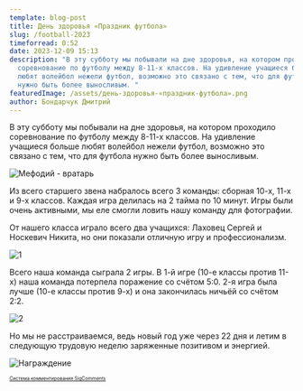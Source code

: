 ```yaml
---
template: blog-post
title: День здоровья «Праздник футбола»
slug: /football-2023
timeforread: 0:52
date: 2023-12-09 15:13
description: "В эту субботу мы побывали на дне здоровья, на котором проходило
  соревнование по футболу между 8-11-х классов. На удивление учащиеся больше
  любят волейбол нежели футбол, возможно это связано с тем, что для футбола
  нужно быть более выносливым. "
featuredImage: /assets/день-здоровья-«праздник-футбола».png
author: Бондарчук Дмитрий
---
```

В эту субботу мы побывали на дне здоровья, на котором проходило соревнование по футболу между 8-11-х классов. На удивление учащиеся больше любят волейбол нежели футбол, возможно это связано с тем, что для футбола нужно быть более выносливым.

![Мефодий - вратарь](/assets/photo_2023-12-09_14-06-14.jpg "Мефодий - вратарь")

 Из всего старшего звена набралось всего 3 команды: сборная 10-х, 11-х и 9-х классов. Каждая игра делилась на 2 тайма по 10 минут. Игры были очень активными, мы еле смогли ловить нашу команду для фотографии.

От нашего класса играло всего два учащихся: Лаховец Сергей и Носкевич Никита, но они показали отличную игру и профессионализм.

![1](/assets/photo_2023-12-09_13-01-09.jpg "1")

Всего наша команда сыграла 2 игры. В 1-й игре (10-е классы против 11-х) наша команда потерпела поражение со счётом 5:0. 2-я игра была лучше (10-е классы против 9-х) и она закончилась ничьёй со счётом 2:2.

![2](/assets/photo_2023-12-09_13-01-14.jpg "2")

Но мы не расстраиваемся, ведь новый год уже через 22 дня и летим в следующую трудовую неделю заряженные позитивом и энергией.

![Награждение](/assets/photo_2023-12-09_14-21-50.jpg "Награждение")

<div id="sigCommentsBlock"></div>
	<a href="http://sigcomments.com" style="font-size: 0.6em;">Система комментирования SigComments</a>
	<script type="text/javascript">
		(function(){
			var host_id = '7248';
			var script = document.createElement('script');
			script.type = 'text/javascript';
			script.async = true;
			script.src = '//sigcomments.com/chat/?host_id='+host_id;
			var ss = document.getElementsByTagName('script')[0]; 
			ss.parentNode.insertBefore(script, ss);
		})();
	</script>